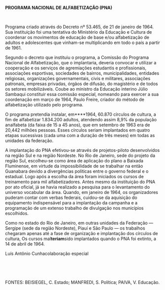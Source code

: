 **PROGRAMA NACIONAL DE ALFABETIZAÇÃO (PNA)**

 

Programa criado através do Decreto nº 53.465, de 21 de janeiro de 1964.
Sua instituição foi uma tentativa do Ministério da Educação e Cultura de
coordenar os movimentos de educação de base e/ou alfabetização de
adultos e adolescentes que vinham-se multiplicando em todo o país a
partir de 1961.

Segundo o decreto que instituiu o programa, a Comissão do Programa
Nacional de Alfabetização, que o implantaria, deveria convocar e
utilizar a cooperação e os serviços de agremiações estudantis e
profissionais, associações esportivas, sociedades de bairros,
municipalidades, entidades religiosas, organizações governamentais,
civis e militares, associações patronais, empresas privadas, órgãos de
difusão, do magistério e de todos os setores mobilizáveis. Coube ao
ministro da Educação interino Júlio Sambaqui constituir essa comissão
especial, nomeando para exercer a sua coordenação em março de 1964,
Paulo Freire, criador do método de alfabetização utilizado pelo
programa.

O programa pretendia instalar, em****1964, 60.870 círculos de cultura, a
fim de alfabetizar 1.834.200 adultos, atendendo assim 8,9% da população
analfabeta (da faixa de 15 a 45 anos), que em setembro de 1963 era de
20,442 milhões pessoas. Esses círculos seriam implantados em quatro
etapas sucessivas (cada uma com a duração de três meses) em todas as
unidades da federação.

A implantação do PNA efetivou-se através de projetos-piloto
desenvolvidos na região Sul e na região Nordeste. No Rio de Janeiro,
sede do projeto da região Sul, escolheu-se como área de aplicação do
plano a Baixada Fluminense, em virtude da impossibilidade de se
trabalhar na então Guanabara devido a divergências políticas entre o
governo federal e o estadual. Logo após a escolha da área foram
iniciados os cursos de treinamento para mil alfabetizadores. Antes mesmo
da instituição do PNA por ato oficial, já se havia realizado a pesquisa
para o levantamento do universo vocabular da área. Quando, em janeiro de
1964, os organizadores puderam contar com verbas federais, cuidou-se da
aquisição do equipamento indispensável para a implantação da campanha e
a programação de um extenso trabalho de divulgação nos municípios
escolhidos.

Como no estado do Rio de Janeiro, em outras unidades da Federação —
Sergipe (sede da região Nordeste), Piauí e São Paulo — os trabalhos
chegaram apenas até a fase de organização e implantação dos círculos de
cultura, Os cursos mal****teriam****sido implantados quando o PNA foi
extinto, a 14 de abril de 1964.

Luís Antônio Cunhacolaboração especial

 

 

FONTES: BEISIEGEL, C. Estado; MANFREDI, S. Política; PAIVA, V. Educação.

 
